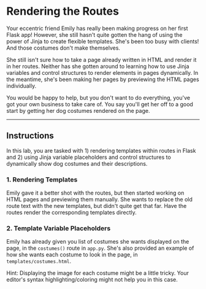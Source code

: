 # Rendering the Routes

Your eccentric friend Emily has really been making progress on her first Flask app! However, she still hasn't quite gotten the hang of using the power of Jinja to create flexible templates. She's been too busy with clients! And those costumes don't make themselves.

She still isn't sure how to take a page already written in HTML and render it in her routes. Neither has she gotten around to learning how to use Jinja variables and control structures to render elements in pages dynamically. In the meantime, she's been making her pages by previewing the HTML pages individually.

You would be happy to help, but you don't want to do everything, you've got your own business to take care of. You say you'll get her off to a good start by getting her dog costumes rendered on the page.

___

## Instructions

In this lab, you are tasked with 1) rendering templates within routes in Flask and 2) using Jinja variable placeholders and control structures to dynamically show dog costumes and their descriptions.

### 1. Rendering Templates

Emily gave it a better shot with the routes, but then started working on HTML pages and previewing them manually. She wants to replace the old route text with the new templates, but didn't quite get that far. Have the routes render the corresponding templates directly.

### 2. Template Variable Placeholders

Emily has already given you list of costumes she wants displayed on the page, in the `costumes()` route in `app.py`. She's also provided an example of how she wants each costume to look in the page, in `templates/costumes.html`.

Hint: Displaying the image for each costume might be a little tricky. Your editor's syntax highlighting/coloring might not help you in this case.
